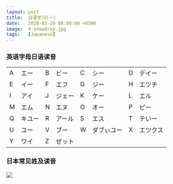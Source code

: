 ```yaml
---
layout: post
title:  日语学习(一)
date:   2020-03-20 00:00:00 +0300
image:  4-snowdrop.jpg
tags:   [Japanese]
---
```

### 英语字母日语读音

|      |        |      |        |      |            |      |          |
| ---- | ------ | :--- | ------ | ---- | ---------- | ---- | -------- |
| A    | エー   | B    | ビー   | C    | シー       | D    | デイー   |
| E    | イー   | F    | エフ   | G    | ジー       | H    | エツチ   |
| I    | アイ   | J    | ジェー | K    | ケー       | L    | エル     |
| M    | エム   | N    | エヌ   | O    | オー       | P    | ピー     |
| Q    | キユー | R    | アール | S    | エス       | T    | テいー   |
| U    | ユー   | V    | ブー   | W    | ダブぃユー | X    | エツクス |
| Y    | ワイ   | Z    | ぜット |      |            |      |          |

### 日本常见姓及读音

![]({{site.baseurl}}/img/4-asia.jpg)

